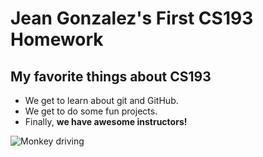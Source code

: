 # Jean Gonzalez's First CS193 Homework

## My favorite things about CS193
- We get to learn about git and GitHub.
- We get to do some fun projects.
- Finally, **we have awesome instructors!**

![Monkey driving](https://media.tenor.com/p34oU47DQ-8AAAAd/monkey-conduciendo.gif)
